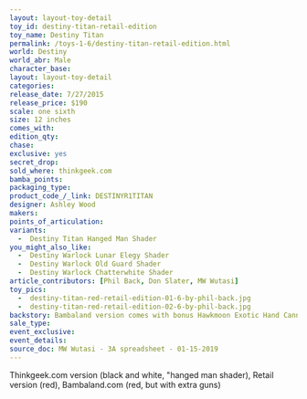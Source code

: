 ```yaml
---
layout: layout-toy-detail 
toy_id: destiny-titan-retail-edition
toy_name: Destiny Titan
permalink: /toys-1-6/destiny-titan-retail-edition.html
world: Destiny
world_abr: Male
character_base: 
layout: layout-toy-detail
categories: 
release_date: 7/27/2015
release_price: $190 
scale: one sixth
size: 12 inches
comes_with: 
edition_qty: 
chase: 
exclusive: yes
secret_drop: 
sold_where: thinkgeek.com
bamba_points: 
packaging_type: 
product_code_/_link: DESTINYR1TITAN
designer: Ashley Wood
makers: 
points_of_articulation: 
variants: 
  -  Destiny Titan Hanged Man Shader
you_might_also_like: 
  -  Destiny Warlock Lunar Elegy Shader
  -  Destiny Warlock Old Guard Shader
  -  Destiny Warlock Chatterwhite Shader
article_contributors: [Phil Back, Don Slater, MW Wutasi]
toy_pics: 
  -  destiny-titan-red-retail-edition-01-6-by-phil-back.jpg
  -  destiny-titan-red-retail-edition-02-6-by-phil-back.jpg
backstory: Bambaland version comes with bonus Hawkmoon Exotic Hand Cannon
sale_type: 
event_exclusive: 
event_details: 
source_doc: MW Wutasi - 3A spreadsheet - 01-15-2019
---
```

Thinkgeek.com version (black and white, "hanged man shader), Retail version (red), Bambaland.com (red, but with extra guns)